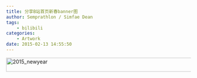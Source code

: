 ```yaml
---
title: 分享B站首页新春banner图
author: Semprathlon / Simfae Dean
tags:
	- bilibili
categories:
	- Artwork
date: 2015-02-13 14:55:50
---
```

<a href="http://semprathlon.net/blog/blog/uploads/2015/02/2015_newyear.jpg"><img class="alignnone size-large wp-image-70" src="__ASSETS_HOST_NAME__/2015/02/2015_newyear-1024x62.jpg" alt="2015_newyear" width="625" height="38" /></a>